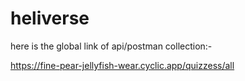 # heliverse

here is the global link of api/postman collection:-

https://fine-pear-jellyfish-wear.cyclic.app/quizzess/all
